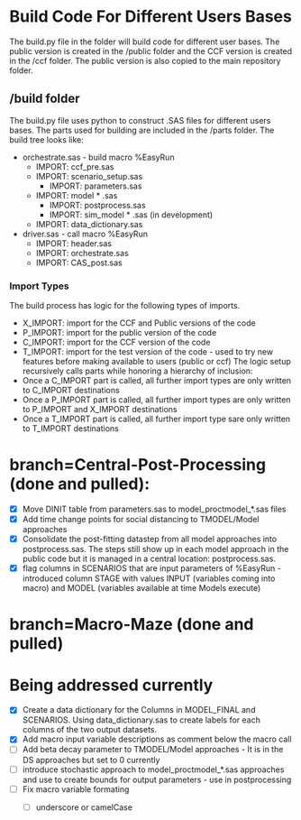 # Build Code For Different Users Bases
The build.py file in the folder will build code for different user bases.  The public version is created in the /public folder and the CCF version is created in the /ccf folder.  The public version is also copied to the main repository folder.

## /build folder
The build.py file uses python to construct .SAS files for different users bases.  The parts used for building are included in the /parts folder.  The build tree looks like:
- orchestrate.sas - build macro %EasyRun
    - IMPORT: ccf_pre.sas
    - IMPORT: scenario_setup.sas
        - IMPORT: parameters.sas
    - IMPORT: model * .sas
        - IMPORT: postprocess.sas
        - IMPORT: sim_model * .sas (in development)
    - IMPORT: data_dictionary.sas
- driver.sas - call macro %EasyRun
    - IMPORT: header.sas
    - IMPORT: orchestrate.sas
    - IMPORT: CAS_post.sas

### Import Types
The build process has logic for the following types of imports.  
- X_IMPORT: import for the CCF and Public versions of the code
- P_IMPORT: import for the public version of the code
- C_IMPORT: import for the CCF version of the code
- T_IMPORT: import for the test version of the code - used to try new features before making available to users (public or ccf)
The logic setup recursively calls parts while honoring a hierarchy of inclusion: 
- Once a C_IMPORT part is called, all further import types are only written to C_IMPORT destinations
- Once a P_IMPORT part is called, all further import types are only written to P_IMPORT and X_IMPORT destinations
- Once a T_IMPORT part is called, all further import type sare only written to T_IMPORT destinations

# branch=Central-Post-Processing (done and pulled):
- [X] Move DINIT table from parameters.sas to model_proctmodel_*.sas files
- [X] Add time change points for social distancing to TMODEL/Model approaches
- [X] Consolidate the post-fitting datastep from all model approaches into postprocess.sas.  The steps still show up in each model approach in the public code but it is managed in a central location: postprocess.sas.
- [X] flag columns in SCENARIOS that are input parameters of %EasyRun - introduced column STAGE with values INPUT (variables coming into macro) and MODEL (variables available at time Models execute)

# branch=Macro-Maze (done and pulled)


# Being addressed currently
- [X] Create a data dictionary for the Columns in MODEL_FINAL and SCENARIOS.  Using data_dictionary.sas to create labels for each columns of the two output datasets.
- [X] Add macro input variable descriptions as comment below the macro call
- [ ] Add beta decay parameter to TMODEL/Model approaches - It is in the DS approaches but set to 0 currently
- [ ] introduce stochastic approach to model_proctmodel_*.sas approaches and use to create bounds for output parameters - use in postprocessing
- [ ] Fix macro variable formating
    - [ ] underscore or camelCase



